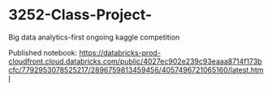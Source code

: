 # 3252-Class-Project-
Big data analytics-first ongoing kaggle competition

Published notebook:
https://databricks-prod-cloudfront.cloud.databricks.com/public/4027ec902e239c93eaaa8714f173bcfc/7792953078525217/2896759813459456/4057496721065160/latest.html
